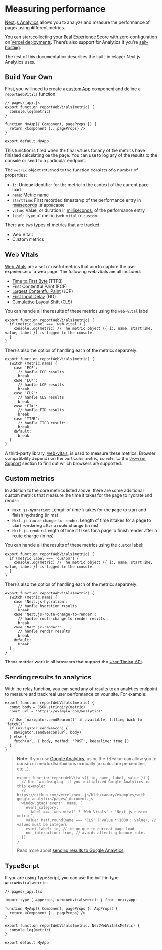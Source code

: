 Measuring performance
=====================

[Next.js Analytics](https://nextjs.org/analytics) allows you to analyze and measure the performance of pages using different metrics.

You can start collecting your [Real Experience Score](https://vercel.com/docs/analytics#metrics) with zero-configuration on [Vercel deployments](https://vercel.com/docs/analytics). There’s also support for Analytics if you’re [self-hosting](https://vercel.com/docs/analytics#self-hosted).

The rest of this documentation describes the built-in relayer Next.js Analytics uses.

Build Your Own
--------------

First, you will need to create a [custom App](/docs/advanced-features/custom-app.md) component and define a `reportWebVitals` function:

    // pages/_app.js
    export function reportWebVitals(metric) {
      console.log(metric)
    }

    function MyApp({ Component, pageProps }) {
      return <Component {...pageProps} />
    }

    export default MyApp

This function is fired when the final values for any of the metrics have finished calculating on the page. You can use to log any of the results to the console or send to a particular endpoint.

The `metric` object returned to the function consists of a number of properties:

-   `id`: Unique identifier for the metric in the context of the current page load
-   `name`: Metric name
-   `startTime`: First recorded timestamp of the performance entry in [milliseconds](https://developer.mozilla.org/en-US/docs/Web/API/DOMHighResTimeStamp) (if applicable)
-   `value`: Value, or duration in [milliseconds](https://developer.mozilla.org/en-US/docs/Web/API/DOMHighResTimeStamp), of the performance entry
-   `label`: Type of metric (`web-vital` or `custom`)

There are two types of metrics that are tracked:

-   Web Vitals
-   Custom metrics

Web Vitals
----------

[Web Vitals](https://web.dev/vitals/) are a set of useful metrics that aim to capture the user experience of a web page. The following web vitals are all included:

-   [Time to First Byte](https://developer.mozilla.org/en-US/docs/Glossary/Time_to_first_byte) (TTFB)
-   [First Contentful Paint](https://developer.mozilla.org/en-US/docs/Glossary/First_contentful_paint) (FCP)
-   [Largest Contentful Paint](https://web.dev/lcp/) (LCP)
-   [First Input Delay](https://web.dev/fid/) (FID)
-   [Cumulative Layout Shift](https://web.dev/cls/) (CLS)

You can handle all the results of these metrics using the `web-vital` label:

    export function reportWebVitals(metric) {
      if (metric.label === 'web-vital') {
        console.log(metric) // The metric object ({ id, name, startTime, value, label }) is logged to the console
      }
    }

There’s also the option of handling each of the metrics separately:

    export function reportWebVitals(metric) {
      switch (metric.name) {
        case 'FCP':
          // handle FCP results
          break
        case 'LCP':
          // handle LCP results
          break
        case 'CLS':
          // handle CLS results
          break
        case 'FID':
          // handle FID results
          break
        case 'TTFB':
          // handle TTFB results
          break
        default:
          break
      }
    }

A third-party library, [web-vitals](https://github.com/GoogleChrome/web-vitals), is used to measure these metrics. Browser compatibility depends on the particular metric, so refer to the [Browser Support](https://github.com/GoogleChrome/web-vitals#browser-support) section to find out which browsers are supported.

Custom metrics
--------------

In addition to the core metrics listed above, there are some additional custom metrics that measure the time it takes for the page to hydrate and render:

-   `Next.js-hydration`: Length of time it takes for the page to start and finish hydrating (in ms)
-   `Next.js-route-change-to-render`: Length of time it takes for a page to start rendering after a route change (in ms)
-   `Next.js-render`: Length of time it takes for a page to finish render after a route change (in ms)

You can handle all the results of these metrics using the `custom` label:

    export function reportWebVitals(metric) {
      if (metric.label === 'custom') {
        console.log(metric) // The metric object ({ id, name, startTime, value, label }) is logged to the console
      }
    }

There’s also the option of handling each of the metrics separately:

    export function reportWebVitals(metric) {
      switch (metric.name) {
        case 'Next.js-hydration':
          // handle hydration results
          break
        case 'Next.js-route-change-to-render':
          // handle route-change to render results
          break
        case 'Next.js-render':
          // handle render results
          break
        default:
          break
      }
    }

These metrics work in all browsers that support the [User Timing API](https://caniuse.com/#feat=user-timing).

Sending results to analytics
----------------------------

With the relay function, you can send any of results to an analytics endpoint to measure and track real user performance on your site. For example:

    export function reportWebVitals(metric) {
      const body = JSON.stringify(metric)
      const url = 'https://example.com/analytics'

      // Use `navigator.sendBeacon()` if available, falling back to `fetch()`.
      if (navigator.sendBeacon) {
        navigator.sendBeacon(url, body)
      } else {
        fetch(url, { body, method: 'POST', keepalive: true })
      }
    }

> **Note**: If you use [Google Analytics](https://analytics.google.com/analytics/web/), using the `id` value can allow you to construct metric distributions manually (to calculate percentiles, etc…).
>
>     export function reportWebVitals({ id, name, label, value }) {
>       // Use `window.gtag` if you initialized Google Analytics as this example:
>       // https://github.com/vercel/next.js/blob/canary/examples/with-google-analytics/pages/_document.js
>       window.gtag('event', name, {
>         event_category:
>           label === 'web-vital' ? 'Web Vitals' : 'Next.js custom metric',
>         value: Math.round(name === 'CLS' ? value * 1000 : value), // values must be integers
>         event_label: id, // id unique to current page load
>         non_interaction: true, // avoids affecting bounce rate.
>       })
>     }
>
> Read more about [sending results to Google Analytics](https://github.com/GoogleChrome/web-vitals#send-the-results-to-google-analytics).

TypeScript
----------

If you are using TypeScript, you can use the built-in type `NextWebVitalsMetric`:

    // pages/_app.tsx

    import type { AppProps, NextWebVitalsMetric } from 'next/app'

    function MyApp({ Component, pageProps }: AppProps) {
      return <Component {...pageProps} />
    }

    export function reportWebVitals(metric: NextWebVitalsMetric) {
      console.log(metric)
    }

    export default MyApp
